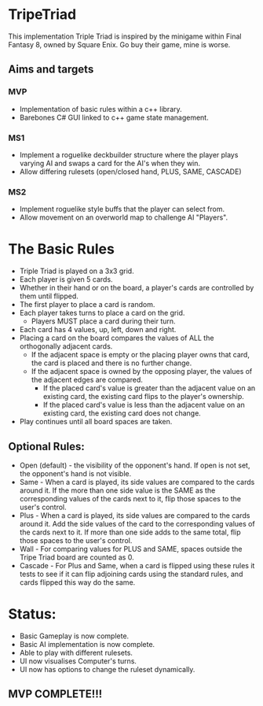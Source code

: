 # TripeTriad
This implementation Triple Triad is inspired by the minigame within Final Fantasy 8, owned by Square Enix. Go buy their game, mine is worse.

## Aims and targets
### MVP
  - Implementation of basic rules within a c++ library.
  - Barebones C# GUI linked to c++ game state management.
### MS1
  - Implement a roguelike deckbuilder structure where the player plays varying AI and swaps a card for the AI's when they win.
  - Allow differing rulesets (open/closed hand, PLUS, SAME, CASCADE)
### MS2
  - Implement roguelike style buffs that the player can select from.
  - Allow movement on an overworld map to challenge AI "Players".

# The Basic Rules
- Triple Triad is played on a 3x3 grid.
- Each player is given 5 cards.
- Whether in their hand or on the board, a player's cards are controlled by them until flipped.
- The first player to place a card is random.
- Each player takes turns to place a card on the grid.
  - Players MUST place a card during their turn.
- Each card has 4 values, up, left, down and right.
- Placing a card on the board compares the values of ALL the orthogonally adjacent cards.
  - If the adjacent space is empty or the placing player owns that card, the card is placed and there is no further change.
  - If the adjacent space is owned by the opposing player, the values of the adjacent edges are compared.
    - If the placed card's value is greater than the adjacent value on an existing card, the existing card flips to the player's ownership.
    - If the placed card's value is less than the adjacent value on an existing card, the existing card does not change.
- Play continues until all board spaces are taken.
## Optional Rules:
- Open (default) - the visibility of the opponent's hand. If open is not set, the opponent's hand is not visible.
- Same - When a card is played, its side values are compared to the cards around it. If the more than one side value is the SAME as the corresponding values of the cards next to it, flip those spaces to the user's control.
- Plus - When a card is played, its side values are compared to the cards around it. Add the side values of the card to the corresponding values of the cards next to it. If more than one side adds to the same total, flip those spaces to the user's control.
- Wall - For comparing values for PLUS and SAME, spaces outside the Tripe Triad board are counted as 0.
- Cascade - For Plus and Same, when a card is flipped using these rules it tests to see if it can flip adjoining cards using the standard rules, and cards flipped this way do the same.

# Status:
- Basic Gameplay is now complete.
- Basic AI implementation is now complete.
- Able to play with different rulesets.
- UI now visualises Computer's turns.
- UI now has options to change the ruleset dynamically.
## MVP COMPLETE!!!

